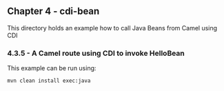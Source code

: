 Chapter 4 - cdi-bean
--------------------

This directory holds an example how to call Java Beans from Camel using CDI

### 4.3.5 - A Camel route using CDI to invoke HelloBean

This example can be run using:

    mvn clean install exec:java

